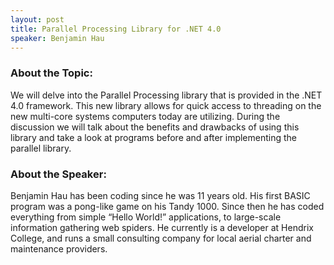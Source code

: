 ```yaml
---
layout: post
title: Parallel Processing Library for .NET 4.0
speaker: Benjamin Hau
---
```


### About the Topic: 

We will delve into the Parallel Processing library that is provided in the .NET 4.0 framework. This new library allows for quick access to threading on the new multi-core systems computers today are utilizing. During the discussion we will talk about the benefits and drawbacks of using this library and take a look at programs before and after implementing the parallel library. 

### About the Speaker:

Benjamin Hau has been coding since he was 11 years old. His first BASIC program was a pong-like game on his Tandy 1000. Since then he has coded everything from simple “Hello World!” applications, to large-scale information gathering web spiders. He currently is a developer at Hendrix College, and runs a small consulting company for local aerial charter and maintenance providers.